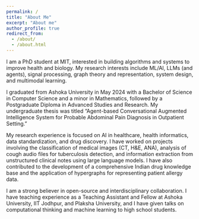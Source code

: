 ```yaml
---
permalink: /
title: "About Me"
excerpt: "About me"
author_profile: true
redirect_from: 
  - /about/
  - /about.html
---
```


I am a PhD student at MIT, interested in building algorithms and systems to improve health and biology. My research interests include ML/AI, LLMs (and agents), signal processing, graph theory and representation, system design, and multimodal learning.

I graduated from Ashoka University in May 2024 with a Bachelor of Science in Computer Science and a minor in Mathematics, followed by a Postgraduate Diploma in Advanced Studies and Research. My undergraduate thesis was titled “Agent-based Conversational Augmented Intelligence System for Probable Abdominal Pain Diagnosis in Outpatient Setting.”

My research experience is focused on AI in healthcare, health informatics, data standardization, and drug discovery. I have worked on projects involving the classification of medical images (CT, H&E, ANA), analysis of cough audio files for tuberculosis detection, and information extraction from unstructured clinical notes using large language models. I have also contributed to the development of a comprehensive Indian drug knowledge base and the application of hypergraphs for representing patient allergy data.

I am a strong believer in open-source and interdisciplinary collaboration. I have teaching experience as a Teaching Assistant and Fellow at Ashoka University, IIT Jodhpur, and Plaksha University, and I have given talks on computational thinking and machine learning to high school students.